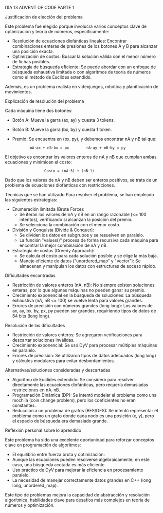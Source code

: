 DÍA 13 ADVENT OF CODE PARTE 1

Justificación de elección del problema

Este problema fue elegido porque involucra varios conceptos clave de optimización y teoría de números, específicamente:
- Resolución de ecuaciones diofánticas lineales: Encontrar combinaciones enteras de presiones de los botones A y B para alcanzar una
    posición exacta.
- Optimización de costos: Buscar la solución válida con el menor número de fichas posibles.
- Estrategia de búsqueda eficiente: Se puede abordar con un enfoque de búsqueda exhaustiva limitada o con algoritmos de teoría de números
  como el método de Euclides extendido.

Además, es un problema realista en videojuegos, robótica y planificación de movimientos.

Explicación de resolución del problema

Cada máquina tiene dos botones:
- Botón A: Mueve la garra (ax, ay) y cuesta 3 tokens.
- Botón B: Mueve la garra (bx, by) y cuesta 1 token.
- Premio: Se encuentra en (px, py), y debemos encontrar nA y nB tal que:

              nA⋅ax + nB⋅bx = px        nA⋅ay + nB⋅by = py
    
El objetivo es encontrar los valores enteros de nA y nB que cumplan ambas ecuaciones y minimicen el costo:

                      Costo = (nA⋅3) + (nB⋅1)

Dado que los valores de nA y nB deben ser enteros positivos, se trata de un problema de ecuaciones diofánticas con restricciones.

Técnicas que se han utilizado
Para resolver el problema, se han empleado las siguientes estrategias:
- Enumeración limitada (Brute Force):
  - Se iteran los valores de nA y nB en un rango razonable (<= 100 intentos), verificando si alcanzan la posición del premio.
  - Se selecciona la combinación con el menor costo.
- División y Conquista (Divide & Conquer):
  - Se dividen los datos en subgrupos y se resuelven en paralelo.
  - La función "values()" procesa de forma recursiva cada máquina para encontrar la mejor combinación de nA y nB.
- Estrategia de costos (Greedy Approach):
  - Se calcula el costo para cada solución posible y se elige la más baja.
  - Manejo eficiente de datos ("unordered_map" y "vector"): Se almacenan y manipulan los datos con estructuras de acceso rápido.

Dificultades encontradas
- Restricción de valores enteros (nA, nB): No siempre existen soluciones enteras, por lo que algunas máquinas no pueden ganar su premio.
- Crecimiento exponencial en la búsqueda de soluciones: La búsqueda exhaustiva (nA, nB <= 100) se vuelve lenta para valores grandes.
- Errores de precisión con números grandes (long long): Los valores de ax, ay, bx, by, px, py pueden ser grandes, requiriendo tipos de datos
  de 64 bits (long long).

Resolución de las dificultades
- Restricción de valores enteros: Se agregaron verificaciones para descartar soluciones inválidas.
- Crecimiento exponencial: Se usó DyV para procesar múltiples máquinas en paralelo.
- Errores de precisión: Se utilizaron tipos de datos adecuados (long long) y cálculos modulares para evitar desbordamientos.

Alternativas/soluciones consideradas y descartadas
- Algoritmo de Euclides extendido: Se consideró para resolver directamente las ecuaciones diofánticas, pero requería demasiadas restricciones
  en nA, nB.
- Programación Dinámica (DP): Se intentó modelar el problema como una mochila (coin change problem), pero los coeficientes no eran constantes.
- Reducción a un problema de grafos (BFS/DFS): Se intentó representar el problema como un grafo donde cada nodo es una posición (x, y), pero
  el espacio de búsqueda era demasiado grande.

Reflexión personal sobre lo aprendido

Este problema ha sido una excelente oportunidad para reforzar conceptos clave en programación de algoritmos:
- El equilibrio entre fuerza bruta y optimización:
- Aunque las ecuaciones pueden resolverse algebraicamente, en este caso, una búsqueda acotada es más eficiente.
- Uso práctico de DyV para mejorar la eficiencia en procesamiento paralelo.
- La necesidad de manejar correctamente datos grandes en C++ (long long, unordered_map).

Este tipo de problemas mejora la capacidad de abstracción y resolución algorítmica, habilidades clave para desafíos más complejos en teoría 
de números y optimización.

